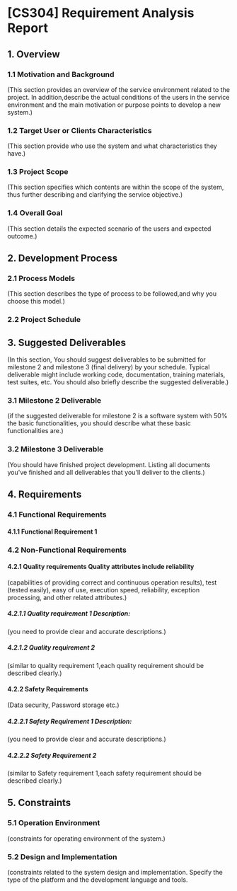 # [CS304] Requirement Analysis Report

## 1. Overview 

### 1.1 Motivation and Background 

(This section provides an overview of the service environment related to the project. In addition,describe the actual conditions of the users in the service environment and the main motivation or purpose points to develop a new system.) 

### 1.2 Target User or Clients Characteristics 

(This section provide who use the system and what characteristics they have.) 

### 1.3 Project Scope 

(This section specifies which contents are within the scope of the system, thus further describing and clarifying the service objective.)

### 1.4 Overall Goal 

(This section details the expected scenario of the users and expected outcome.) 

## 2. Development Process 

### 2.1 Process Models 

(This section describes the type of process to be followed,and why you choose this model.) 

### 2.2 Project Schedule

## 3. Suggested Deliverables

(In this section, You should suggest deliverables to be submitted for milestone 2 and milestone 3 (final delivery) by your schedule. Typical deliverable might include working code, documentation, training materials, test suites, etc. You should also briefly describe the suggested deliverable.) 

### 3.1 Milestone 2 Deliverable 

(if the suggested deliverable for milestone 2 is a software system with 50% the basic functionalities, you should describe what these basic functionalities are.) 

### 3.2 Milestone 3 Deliverable 

(You should have finished project development. Listing all documents you've finished and all deliverables that you'll deliver to the clients.) 

## 4. Requirements 

### 4.1 Functional Requirements

#### 4.1.1 Functional Requirement 1

### 4.2 Non-Functional Requirements 

#### 4.2.1 Quality requirements Quality attributes include reliability 

(capabilities of providing correct and continuous operation results), test (tested easily), easy of use, execution speed, reliability, exception processing, and other related attributes.) 

##### 4.2.1.1 Quality requirement 1 Description: 

(you need to provide clear and accurate descriptions.) 

##### 4.2.1.2 Quality requirement 2 

(similar to quality requirement 1,each quality requirement should be described clearly.) 

#### 4.2.2 Safety Requirements 

(Data security, Password storage etc.)

##### 4.2.2.1 Safety Requirement 1 Description: 

(you need to provide clear and accurate descriptions.) 

##### 4.2.2.2 Safety Requirement 2 

(similar to Safety requirement 1,each safety requirement should be described clearly.) 

## 5. Constraints 

### 5.1 Operation Environment 

(constraints for operating environment of the system.) 



### 5.2 Design and Implementation 

(constraints related to the system design and implementation. Specify the type of the platform and the development language and tools.